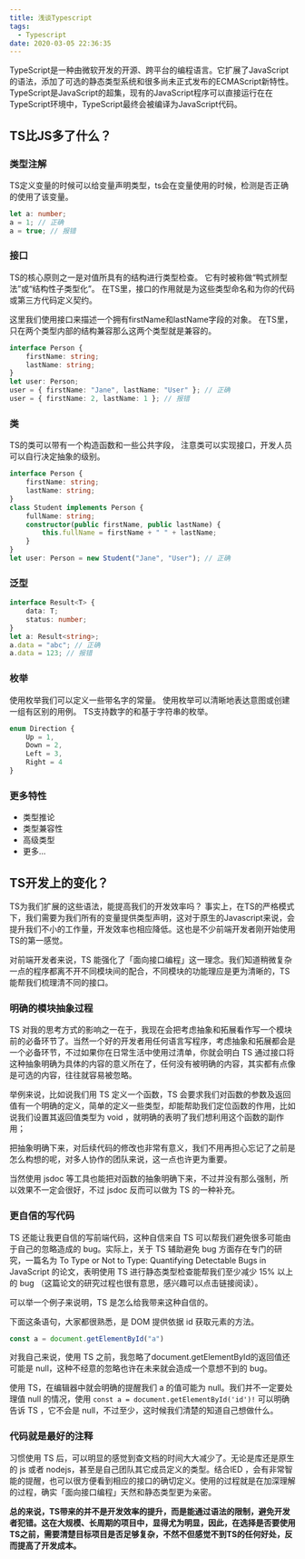 ```yaml
---
title: 浅谈Typescript
tags:
  - Typescript
date: 2020-03-05 22:36:35
---
```


TypeScript是一种由微软开发的开源、跨平台的编程语言。它扩展了JavaScript的语法，添加了可选的静态类型系统和很多尚未正式发布的ECMAScript新特性。TypeScript是JavaScript的超集，现有的JavaScript程序可以直接运行在在TypeScript环境中，TypeScript最终会被编译为JavaScript代码。

<!--more-->

<!--是什么？-->

<!--有什么用？-->

<!--什么时候用？-->


## TS比JS多了什么？

### 类型注解

TS定义变量的时候可以给变量声明类型，ts会在变量使用的时候，检测是否正确的使用了该变量。

```typescript
let a: number;
a = 1; // 正确
a = true; // 报错
```

### 接口

TS的核心原则之一是对值所具有的结构进行类型检查。 它有时被称做“鸭式辨型法”或“结构性子类型化”。 在TS里，接口的作用就是为这些类型命名和为你的代码或第三方代码定义契约。

这里我们使用接口来描述一个拥有firstName和lastName字段的对象。 在TS里，只在两个类型内部的结构兼容那么这两个类型就是兼容的。

```typescript
interface Person {
    firstName: string;
    lastName: string;
}
let user: Person;
user = { firstName: "Jane", lastName: "User" }; // 正确 
user = { firstName: 2, lastName: 1 }; // 报错
```

### 类

TS的类可以带有一个构造函数和一些公共字段， 注意类可以实现接口，开发人员可以自行决定抽象的级别。

```typescript
interface Person {
    firstName: string;
    lastName: string;
}
class Student implements Person {
    fullName: string;
    constructor(public firstName, public lastName) {
        this.fullName = firstName + " " + lastName;
    }
}
let user: Person = new Student("Jane", "User"); // 正确
```


### 泛型

```typescript
interface Result<T> {
    data: T;
    status: number;
}
let a: Result<string>;
a.data = "abc"; // 正确
a.data = 123; // 报错
```

### 枚举

使用枚举我们可以定义一些带名字的常量。 使用枚举可以清晰地表达意图或创建一组有区别的用例。 TS支持数字的和基于字符串的枚举。

```typescript
enum Direction {
    Up = 1,
    Down = 2,
    Left = 3,
    Right = 4
}
```

### 更多特性

* 类型推论
* 类型兼容性
* 高级类型
* 更多...

## TS开发上的变化？

TS为我们扩展的这些语法，能提高我们的开发效率吗？ 事实上，在TS的严格模式下，我们需要为我们所有的变量提供类型声明，这对于原生的Javascript来说，会提升我们不小的工作量，开发效率也相应降低。这也是不少前端开发者刚开始使用TS的第一感觉。

对前端开发者来说，TS 能强化了「面向接口编程」这一理念。我们知道稍微复杂一点的程序都离不开不同模块间的配合，不同模块的功能理应是更为清晰的，TS 能帮我们梳理清不同的接口。

### 明确的模块抽象过程

TS 对我的思考方式的影响之一在于，我现在会把考虑抽象和拓展看作写一个模块前的必备环节了。当然一个好的开发者用任何语言写程序，考虑抽象和拓展都会是一个必备环节，不过如果你在日常生活中使用过清单，你就会明白 TS 通过接口将这种抽象明确为具体的内容的意义所在了，任何没有被明确的内容，其实都有点像是可选的内容，往往就容易被忽略。

举例来说，比如说我们用 TS 定义一个函数，TS 会要求我们对函数的参数及返回值有一个明确的定义，简单的定义一些类型，却能帮助我们定位函数的作用，比如说我们设置其返回值类型为 void ，就明确的表明了我们想利用这个函数的副作用；

把抽象明确下来，对后续代码的修改也非常有意义，我们不用再担心忘记了之前是怎么构想的呢，对多人协作的团队来说，这一点也许更为重要。

当然使用 jsdoc 等工具也能把对函数的抽象明确下来，不过并没有那么强制，所以效果不一定会很好，不过 jsdoc 反而可以做为 TS 的一种补充。

### 更自信的写代码

TS 还能让我更自信的写前端代码，这种自信来自 TS 可以帮我们避免很多可能由于自己的忽略造成的 bug。实际上，关于 TS 辅助避免 bug 方面存在专门的研究，一篇名为 To Type or Not to Type: Quantifying Detectable Bugs in JavaScript 的论文，表明使用 TS 进行静态类型检查能帮我们至少减少 15% 以上的 bug （这篇论文的研究过程也很有意思，感兴趣可以点击链接阅读）。

可以举一个例子来说明，TS 是怎么给我带来这种自信的。

下面这条语句，大家都很熟悉，是 DOM 提供依据 id 获取元素的方法。
```typescript
const a = document.getElementById("a")
```
对我自己来说，使用 TS 之前，我忽略了document.getElementById的返回值还可能是 null，这种不经意的忽略也许在未来就会造成一个意想不到的 bug。

使用 TS，在编辑器中就会明确的提醒我们 a 的值可能为 null。我们并不一定要处理值 null 的情况，使用 `const a = document.getElementById('id')!` 可以明确告诉 TS ，它不会是 null，不过至少，这时候我们清楚的知道自己想做什么。

### 代码就是最好的注释

习惯使用 TS 后，可以明显的感觉到查文档的时间大大减少了。无论是库还是原生的 js 或者 nodejs，甚至是自己团队其它成员定义的类型。结合IED ，会有非常智能的提醒，也可以很方便看到相应的接口的确切定义。使用的过程就是在加深理解的过程，确实「面向接口编程」天然和静态类型更为亲密。


**总的来说，TS带来的并不是开发效率的提升，而是能通过语法的限制，避免开发者犯错。这在大规模、长周期的项目中，显得尤为明显，因此，在选择是否要使用TS之前，需要清楚目标项目是否足够复杂，不然不但感觉不到TS的任何好处，反而提高了开发成本。** 
